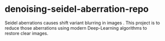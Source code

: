 # denoising-seidel-aberration-repo
Seidel aberrations causes shift variant blurring in images . This project is to reduce those aberrations using modern Deep-Learning algorithms to restore clear images.
